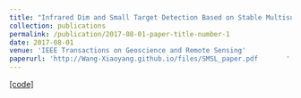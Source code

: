 ```yaml
---
title: "Infrared Dim and Small Target Detection Based on Stable Multisubspace Learning in Heterogeneous Scene"
collection: publications
permalink: /publication/2017-08-01-paper-title-number-1
date: 2017-08-01
venue: 'IEEE Transactions on Geoscience and Remote Sensing'
paperurl: 'http://Wang-Xiaoyang.github.io/files/SMSL_paper.pdf       '
---
```


<a href='http://Wang-Xiaoyang.github.io/files/SMSL_Wang.zip'>[code]</a>
